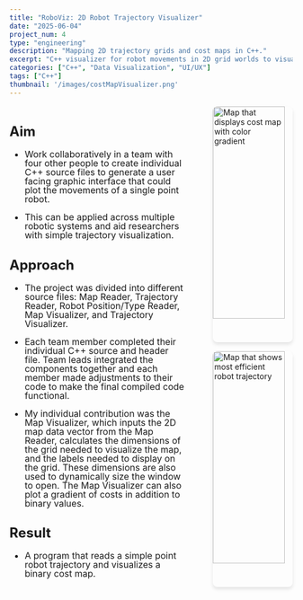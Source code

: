 ```yaml
---
title: "RoboViz: 2D Robot Trajectory Visualizer"
date: "2025-06-04"
project_num: 4
type: "engineering"
description: "Mapping 2D trajectory grids and cost maps in C++."
excerpt: "C++ visualizer for robot movements in 2D grid worlds to visualize simple trajectories and their cost map."
categories: ["C++", "Data Visualization", "UI/UX"]
tags: ["C++"]
thumbnail: '/images/costMapVisualizer.png'
---
```

<div style="display: grid; grid-template-columns: 2fr 1fr; gap: 2rem; margin: 1rem 0;">
  <!-- Left Column - Text -->
  <div style="font-size: 1.0rem; line-height: 1.0;">
    <h2>Aim</h2>
     <ul>
      <li><p>Work collaboratively in a team with four other people to create individual C++ source files to generate a user facing graphic interface that could plot the movements of a single point robot.</p></li>
      <li><p>This can be applied across multiple robotic systems and aid researchers with simple trajectory visualization.</p></li>
      </ul>
    <h2>Approach</h2>
     <ul>
      <li><p>The project was divided into different source files: Map Reader, Trajectory Reader, Robot Position/Type Reader, Map Visualizer, and Trajectory Visualizer.</p></li>
      <li><p>Each team member completed their individual C++ source and header file. Team leads integrated the components together and each member made adjustments to their code to make the final compiled code functional.</p></li>
      <li><p>My individual contribution was the Map Visualizer, which inputs the 2D map data vector from the Map Reader, calculates the dimensions of the grid needed to visualize the map, and the labels needed to display on the grid. These dimensions are also used to dynamically size the window to open. The Map Visualizer can also plot a gradient of costs in addition to binary values.</p></li>
     </ul>
    <h2>Result</h2>
     <ul>
      <li><p>A program that reads a simple point robot trajectory and visualizes a binary cost map.</p></li>
     </ul>
  </div>

  <!-- Right Column - Images -->
  <div style="display: flex; flex-direction: column; align-items: flex-end; gap: 1rem;">
    <img src="/images/trajectoryVisualizerGradient.png" alt="Map that displays cost map with color gradient" style="width: 90%; border-radius: 8px; box-shadow: 0 4px 6px rgba(0, 0, 0, 0.1);" />
    <img src="/images/roboViz.png" alt="Map that shows most efficient robot trajectory" style="width: 90%; border-radius: 8px; box-shadow: 0 4px 6px rgba(0, 0, 0, 0.1);" />
  </div>
</div>